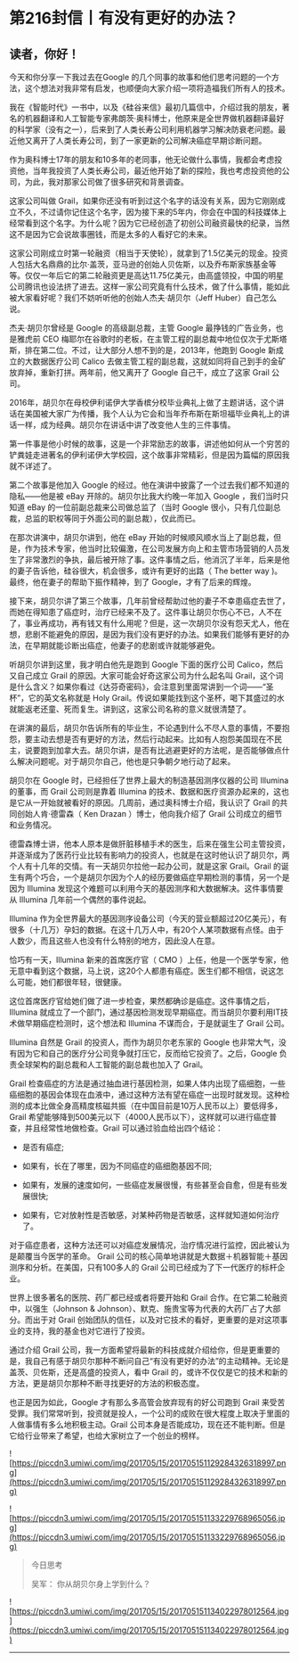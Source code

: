 # 第216封信丨有没有更好的办法？

## 读者，你好！

今天和你分享一下我过去在Google 的几个同事的故事和他们思考问题的一个方法，这个想法对我非常有启发，也顺便向大家介绍一项将造福我们所有人的技术。

我在《智能时代》一书中，以及《硅谷来信》最初几篇信中，介绍过我的朋友，著名的机器翻译和人工智能专家弗朗茨·奥科博士，他原来是全世界做机器翻译最好的科学家（没有之一），后来到了人类长寿公司利用机器学习解决防衰老问题。最近他又离开了人类长寿公司，到了一家更新的公司解决癌症早期诊断问题。

作为奥科博士17年的朋友和10多年的老同事，他无论做什么事情，我都会考虑投资他，当年我投资了人类长寿公司，最近他开始了新的探险，我也考虑投资他的公司，为此，我对那家公司做了很多研究和背景调查。

这家公司叫做 Grail，如果你还没有听到过这个名字的话没有关系，因为它刚刚成立不久，不过请你记住这个名字，因为接下来的5年内，你会在中国的科技媒体上经常看到这个名字。为什么呢？因为它已经创造了初创公司融资最快的纪录，当然这不是因为它会说故事圈钱，而是太多的人看好它的未来。

这家公司刚成立时第一轮融资（相当于天使轮），就拿到了1.5亿美元的现金。投资人包括大名鼎鼎的比尔·盖茨，亚马逊的创始人贝佐斯，以及乔布斯家族基金等等。仅仅一年后它的第二轮融资更是高达11.75亿美元，由高盛领投，中国的明星公司腾讯也设法挤了进去。这样一家公司究竟有什么技术，做了什么事情，能如此被大家看好呢？我们不妨听听他的创始人杰夫·胡贝尔（Jeff Huber）自己怎么说。

杰夫·胡贝尔曾经是 Google 的高级副总裁，主管 Google 最挣钱的广告业务，也是雅虎前 CEO 梅耶尔在谷歌时的老板，在主管工程的副总裁中地位仅次于尤斯塔斯，排在第二位。不过，让大部分人想不到的是，2013年，他跑到 Google 新成立的大数据医疗公司 Calico 去做主管工程的副总裁，这就如同将自己到手的金矿放弃掉，重新打拼。两年前，他又离开了 Google 自己干，成立了这家 Grail 公司。

2016年，胡贝尔在母校伊利诺伊大学香槟分校毕业典礼上做了主题讲话，这个讲话在美国被大家广为传播，我个人认为它会和当年乔布斯在斯坦福毕业典礼上的讲话一样，成为经典。胡贝尔在讲话中讲了改变他人生的三件事情。

第一件事是他小时候的故事，这是一个非常励志的故事，讲述他如何从一个穷苦的铲粪娃走进著名的伊利诺伊大学校园，这个故事非常精彩，但是因为篇幅的原因我就不详述了。

第二个故事是他加入 Google 的经过。他在演讲中披露了一个过去我们都不知道的隐私——他是被 eBay 开除的。胡贝尔比我大约晚一年加入 Google ，我们当时只知道 eBay 的一位前副总裁来公司做总监了（当时 Google 很小，只有几位副总裁，总监的职权等同于外面公司的副总裁），仅此而已。

在那次讲演中，胡贝尔讲到，他在 eBay 开始的时候顺风顺水当上了副总裁，但是，作为技术专家，他当时比较偏激，在公司发展方向上和主管市场营销的人员发生了非常激烈的争执，最后被开除了事。这件事情之后，他消沉了半年，后来是他的妻子告诉他，硅谷很大，机会很多，或许有更好的出路（ The better way )。最终，他在妻子的帮助下振作精神，到了 Google，才有了后来的辉煌。

接下来，胡贝尔讲了第三个故事，几年前曾经帮助过他的妻子不幸患癌症去世了，而她在得知患了癌症时，治疗已经来不及了。这件事让胡贝尔伤心不已，人不在了，事业再成功，再有钱又有什么用呢？但是，这一次胡贝尔没有怨天尤人，他在想，悲剧不能避免的原因，是因为我们没有更好的办法。如果我们能够有更好的办法，在早期就能诊断出癌症，他妻子的悲剧或许就能够避免。

听胡贝尔讲到这里，我才明白他先是跑到 Google 下面的医疗公司 Calico，然后又自己成立 Grail 的原因。大家可能会好奇这家公司为什么起名叫 Grail，这个词是什么含义？如果你看过《达芬奇密码》，会注意到里面常讲到一个词——“圣杯”，它的英文名称就是 Holy Grail。传说如果能找到这个圣杯，喝下其盛过的水就能返老还童、死而复生。讲到这，这家公司名称的意义就很清楚了。

在讲演的最后，胡贝尔告诉所有的毕业生，不论遇到什么不尽人意的事情，不要抱怨，要主动去想是否有更好的方法，然后行动起来。比如有人抱怨美国现在不民主，说要跑到加拿大去。胡贝尔讲，是否有比逃避更好的方法呢，是否能够做点什么解决问题呢。对于胡贝尔自己，他也是只争朝夕地行动了起来。

胡贝尔在 Google 时，已经担任了世界上最大的制造基因测序仪器的公司 Illumina 的董事，而 Grail 公司则是靠着 Illumina 的技术、数据和医疗资源办起来的，这也是它从一开始就被看好的原因。几周前，通过奥科博士介绍，我认识了 Grail 的共同创始人肯·德雷森（ Ken Drazan ）博士，他向我介绍了 Grail 公司成立的细节和业务情况。

德雷森博士讲，他本人原本是做肝脏移植手术的医生，后来在强生公司主管投资，并逐渐成为了医药行业比较有影响力的投资人，也就是在这时他认识了胡贝尔，两个人有十几年的交情。有一天胡贝尔拉他一起办公司，就是这家 Grail。Grail 的诞生有两个巧合，一个是胡贝尔因为个人的经历要做癌症早期检测的事情，另一个是因为 Illumina 发现这个难题可以利用今天的基因测序和大数据解决。这件事情要从 Illumina 几年前一个偶然的事件说起。

Illumina 作为全世界最大的基因测序设备公司（今天的营业额超过20亿美元），有很多（十几万）孕妇的数据。在这十几万人中，有20个人某项数据有点怪。由于人数少，而且这些人也没有什么特别的地方，因此没人在意。

恰巧有一天，Illumina 新来的首席医疗官（ CMO ）上任，他是一个医学专家，他无意中看到这个数据，马上说，这20个人都患有癌症。医生们都不相信，说这怎么可能，她们都很年轻，很健康。

这位首席医疗官给她们做了进一步检查，果然都确诊是癌症。这件事情之后，Illumina 就成立了一个部门，通过基因检测发现早期癌症。而当胡贝尔要利用IT技术做早期癌症检测时，这个想法和 Illumina 不谋而合，于是就诞生了 Grail 公司。

Illumina 自然是 Grail 的投资人，而作为胡贝尔老东家的 Google 也非常大气，没有因为它和自己的医疗分公司竞争就打压它，反而给它投资了。之后，Google 负责全球架构的副总裁和人工智能的副总裁也加入了 Grail。

Grail 检查癌症的方法是通过抽血进行基因检测，如果人体内出现了癌细胞，一些癌细胞的基因会体现在血液中，通过这种方法有望在癌症一出现时就发现。这种检测的成本比做全身高精度核磁共振（在中国目前是10万人民币以上）要低得多， Grail 希望能够降到500美元以下（4000人民币以下），这样就可以进行癌症普查，并且经常性地做检查。Grail 可以通过验血给出四个结论：

* 是否有癌症;

* 如果有，长在了哪里，因为不同癌症的癌细胞基因不同;

* 如果有，发展的速度如何，一些癌症发展很慢，有些甚至会自愈，但是有些发展很快;

* 如果有，它对放射性是否敏感，对某种药物是否敏感，这样就知道如何治疗了。

对于癌症患者，这种方法还可以对癌症发展情况，治疗情况进行监控，因此被认为是颠覆当今医学的革命。 Grail 公司的核心简单地讲就是大数据＋机器智能＋基因测序和分析。在美国，只有100多人的 Grail 公司已经成为了下一代医疗的标杆企业。

世界上很多著名的医院、药厂都已经或者将要开始和 Grail 合作。在它第二轮融资中，以强生（Johnson & Johnson）、默克、施贵宝等为代表的大药厂占了大部分。而出于对 Grail 创始团队的信任，以及对它技术的看好，更重要的是对这项事业的支持，我的基金也对它进行了投资。

通过介绍 Grail 公司，我一方面希望将最新的科技成就介绍给你，但是更重要的是，我自己有感于胡贝尔那种不断问自己“有没有更好的办法”的主动精神。无论是盖茨、贝佐斯，还是高盛的投资人，看中 Grail 的，或许不仅仅是它的技术和新的方法，更是胡贝尔那种不断寻找更好的方法的积极态度。

也正是因为如此，Google 才有那么多高管会放弃现有的好公司跑到 Grail 来受苦受罪。我们常常听到，投资就是投人，一个公司的成败在很大程度上取决于里面的人做事情有多么地积极主动。Grail 公司本身是否能成功，现在还不能判断。但是它给行业带来了希望，也给大家树立了一个创业的榜样。

![https://piccdn3.umiwi.com/img/201705/15/201705151129284326318997.png](https://piccdn3.umiwi.com/img/201705/15/201705151129284326318997.png)

![https://piccdn3.umiwi.com/img/201705/15/201705151133229768965056.jpg](https://piccdn3.umiwi.com/img/201705/15/201705151133229768965056.jpg)

> 今日思考
> 
> 吴军： 你从胡贝尔身上学到什么？

![https://piccdn3.umiwi.com/img/201705/15/201705151134022978012564.jpg](https://piccdn3.umiwi.com/img/201705/15/201705151134022978012564.jpg)

---
